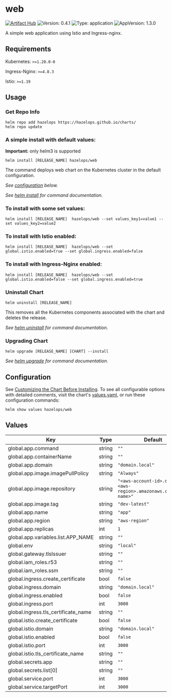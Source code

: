 # web

[![Artifact Hub](https://img.shields.io/endpoint?url=https://artifacthub.io/badge/repository/web)](https://artifacthub.io/packages/helm/hazelops/web) ![Version: 0.4.1](https://img.shields.io/badge/Version-0.4.1-informational?style=flat-square) ![Type: application](https://img.shields.io/badge/Type-application-informational?style=flat-square) ![AppVersion: 1.3.0](https://img.shields.io/badge/AppVersion-1.3.0-informational?style=flat-square)

A simple web application using Istio and Ingress-nginx.


## Requirements

Kubernetes: `>=1.20.0-0`

Ingress-Nginx: `>=4.8.3`

Istio: `>=1.19`


## Usage

### Get Repo Info

```console
helm repo add hazelops https://hazelops.github.io/charts/
helm repo update
```

### A simple install with default values:

**Important:** only helm3 is supported

```console
helm install [RELEASE_NAME] hazelops/web
```

The command deploys web chart on the Kubernetes cluster in the default configuration.

_See [configuration](#configuration) below._

_See [helm install](https://helm.sh/docs/helm/helm_install/) for command documentation._


### To install with some set values:

```console
helm install [RELEASE_NAME]  hazelops/web --set values_key1=value1 --set values_key2=value2
```

### To install with Istio enabled:

```console
helm install [RELEASE_NAME]  hazelops/web --set global.istio.enabled=true --set global.ingress.enabled=false
```

### To install with Ingress-Nginx enabled:

```console
helm install [RELEASE_NAME]  hazelops/web --set global.istio.enabled=false --set global.ingress.enabled=true
```

### Uninstall Chart

```console
helm uninstall [RELEASE_NAME]
```

This removes all the Kubernetes components associated with the chart and deletes the release.

_See [helm uninstall](https://helm.sh/docs/helm/helm_uninstall/) for command documentation._

### Upgrading Chart

```console
helm upgrade [RELEASE_NAME] [CHART] --install
```

_See [helm upgrade](https://helm.sh/docs/helm/helm_upgrade/) for command documentation._


## Configuration

See [Customizing the Chart Before Installing](https://helm.sh/docs/intro/using_helm/#customizing-the-chart-before-installing). To see all configurable options with detailed comments, visit the chart's [values.yaml](./values.yaml), or run these configuration commands:

```console
helm show values hazelops/web
```


## Values

| Key | Type | Default | Description |
|-----|------|---------|-------------|
| global.app.command | string | `""` |  |
| global.app.containerName | string | `""` |  |
| global.app.domain | string | `"domain.local"` |  |
| global.app.image.imagePullPolicy | string | `"Always"` |  |
| global.app.image.repository | string | `"<aws-account-id>.dkr.ecr.<aws-region>.amazonaws.com/<app-name>"` |  |
| global.app.image.tag | string | `"dev-latest"` |  |
| global.app.name | string | `"app"` |  |
| global.app.region | string | `"aws-region"` |  |
| global.app.replicas | int | `1` |  |
| global.app.variables.list.APP_NAME | string | `""` |  |
| global.env | string | `"local"` |  |
| global.gateway.tlsIssuer | string | `""` |  |
| global.iam_roles.r53 | string | `""` |  |
| global.iam_roles.ssm | string | `""` |  |
| global.ingress.create_certificate | bool | `false` |  |
| global.ingress.domain | string | `"domain.local"` |  |
| global.ingress.enabled | bool | `false` |  |
| global.ingress.port | int | `3000` |  |
| global.ingress.tls_certificate_name | string | `""` |  |
| global.istio.create_certificate | bool | `false` |  |
| global.istio.domain | string | `"domain.local"` |  |
| global.istio.enabled | bool | `false` |  |
| global.istio.port | int | `3000` |  |
| global.istio.tls_certificate_name | string | `""` |  |
| global.secrets.app | string | `""` |  |
| global.secrets.list[0] | string | `""` |  |
| global.service.port | int | `3000` |  |
| global.service.targetPort | int | `3000` |  |
